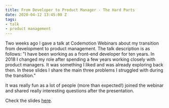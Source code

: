 ```yaml
---
title: From Developer to Product Manager - The Hard Parts
date: 2020-04-12 13:45:00 Z
tags:
- talk
- product management
---
```


Two weeks ago I gave a talk at Codemotion Webinars about my transition from development to product management. The talk description is as follows: "I have been working as a front-end developer for ten years. In 2018 I changed my role after spending a few years working closely with product managers. It was something I liked and was already exploring back then. In these slides I share the main three problems I struggled with during the transition."

It was really fun as a lot of people (more than expected!) joined the webinar and shared really interesting questions after the presentation.

Check the slides [here](https://speakerdeck.com/fjaguero/from-developer-to-product-manager-the-hard-parts).
